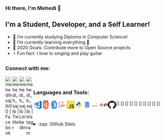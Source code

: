 ### Hi there, I'm Mehedi 👋

## I'm a Student, Developer, and a Self Learner!

- 🔭 I’m currently studying Diploma in Computer Science!
- 🌱 I’m currently learning everything 🤣
- 🥅 2020 Goals: Contribute more to Open Source projects
- ⚡ Fun fact: I love to singing and play guitar

### Connect with me:

[<img align="left" alt="mehedihsajib00 | Facebook" width="22px" src="https://cdn.jsdelivr.net/npm/simple-icons@v3/icons/facebook.svg" />][facebook]
[<img align="left" alt="mehedi_h_sajib | Twitter" width="22px" src="https://cdn.jsdelivr.net/npm/simple-icons@v3/icons/twitter.svg" />][twitter]
[<img align="left" alt="mehedi_h_sajib | LinkedIn" width="22px" src="https://cdn.jsdelivr.net/npm/simple-icons@v3/icons/linkedin.svg" />][linkedin]
[<img align="left" alt="mehedi_h_sajib | Instagram" width="22px" src="https://cdn.jsdelivr.net/npm/simple-icons@v3/icons/instagram.svg" />][instagram]

<br />

### Languages and Tools:

[<img align="left" alt="Visual Studio Code" width="26px" src="https://raw.githubusercontent.com/github/explore/80688e429a7d4ef2fca1e82350fe8e3517d3494d/topics/visual-studio-code/visual-studio-code.png" />]
[<img align="left" alt="HTML5" width="26px" src="https://raw.githubusercontent.com/github/explore/80688e429a7d4ef2fca1e82350fe8e3517d3494d/topics/html/html.png" />]
[<img align="left" alt="CSS3" width="26px" src="https://raw.githubusercontent.com/github/explore/80688e429a7d4ef2fca1e82350fe8e3517d3494d/topics/css/css.png" />]
[<img align="left" alt="Sass" width="26px" src="https://raw.githubusercontent.com/github/explore/80688e429a7d4ef2fca1e82350fe8e3517d3494d/topics/sass/sass.png" />]
[<img align="left" alt="JavaScript" width="26px" src="https://raw.githubusercontent.com/github/explore/80688e429a7d4ef2fca1e82350fe8e3517d3494d/topics/javascript/javascript.png" />]
[<img align="left" alt="Python" width="26px" src="https://raw.githubusercontent.com/github/explore/80688e429a7d4ef2fca1e82350fe8e3517d3494d/topics/python/python.png" />]
[<img align="left" alt="SQL" width="26px" src="https://raw.githubusercontent.com/github/explore/80688e429a7d4ef2fca1e82350fe8e3517d3494d/topics/sql/sql.png" />]
[<img align="left" alt="MySQL" width="26px" src="https://raw.githubusercontent.com/github/explore/80688e429a7d4ef2fca1e82350fe8e3517d3494d/topics/mysql/mysql.png" />]
[<img align="left" alt="Git" width="26px" src="https://raw.githubusercontent.com/github/explore/80688e429a7d4ef2fca1e82350fe8e3517d3494d/topics/git/git.png" />]
[<img align="left" alt="GitHub" width="26px" src="https://raw.githubusercontent.com/github/explore/78df643247d429f6cc873026c0622819ad797942/topics/github/github.png" />]

<br />
<br />
<details>
  <summary>:zap: Github Stats</summary>

  <img align="left" alt="codeSTACKr's Github Stats" src="https://github-readme-stats.codestackr.vercel.app/api?username=mehedihsajib&show_icons=true&hide_border=true" />

</details>

[facebook]: https://facebook.com/mehedihsajib00
[twitter]: https://twitter.com/mehedi_h_sajib
[instagram]: https://instagram.com/mehedi_h_sajib
[linkedin]: https://linkedin.com/in/mehedihsajib
